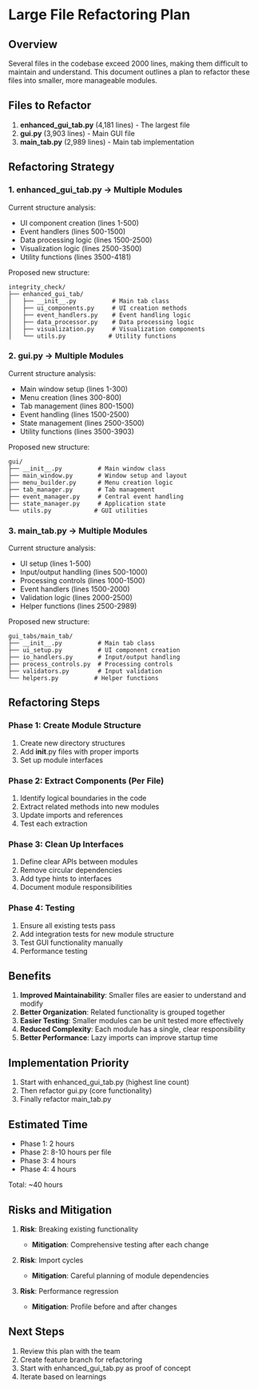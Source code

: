 # Large File Refactoring Plan

## Overview

Several files in the codebase exceed 2000 lines, making them difficult to maintain and understand. This document outlines a plan to refactor these files into smaller, more manageable modules.

## Files to Refactor

1. **enhanced_gui_tab.py** (4,181 lines) - The largest file
2. **gui.py** (3,903 lines) - Main GUI file
3. **main_tab.py** (2,989 lines) - Main tab implementation

## Refactoring Strategy

### 1. enhanced_gui_tab.py → Multiple Modules

Current structure analysis:
- UI component creation (lines 1-500)
- Event handlers (lines 500-1500)
- Data processing logic (lines 1500-2500)
- Visualization logic (lines 2500-3500)
- Utility functions (lines 3500-4181)

Proposed new structure:
```
integrity_check/
├── enhanced_gui_tab/
│   ├── __init__.py          # Main tab class
│   ├── ui_components.py     # UI creation methods
│   ├── event_handlers.py    # Event handling logic
│   ├── data_processor.py    # Data processing logic
│   ├── visualization.py     # Visualization components
│   └── utils.py            # Utility functions
```

### 2. gui.py → Multiple Modules

Current structure analysis:
- Main window setup (lines 1-300)
- Menu creation (lines 300-800)
- Tab management (lines 800-1500)
- Event handling (lines 1500-2500)
- State management (lines 2500-3500)
- Utility functions (lines 3500-3903)

Proposed new structure:
```
gui/
├── __init__.py          # Main window class
├── main_window.py       # Window setup and layout
├── menu_builder.py      # Menu creation logic
├── tab_manager.py       # Tab management
├── event_manager.py     # Central event handling
├── state_manager.py     # Application state
└── utils.py            # GUI utilities
```

### 3. main_tab.py → Multiple Modules

Current structure analysis:
- UI setup (lines 1-500)
- Input/output handling (lines 500-1000)
- Processing controls (lines 1000-1500)
- Event handlers (lines 1500-2000)
- Validation logic (lines 2000-2500)
- Helper functions (lines 2500-2989)

Proposed new structure:
```
gui_tabs/main_tab/
├── __init__.py          # Main tab class
├── ui_setup.py          # UI component creation
├── io_handlers.py       # Input/output handling
├── process_controls.py  # Processing controls
├── validators.py        # Input validation
└── helpers.py          # Helper functions
```

## Refactoring Steps

### Phase 1: Create Module Structure
1. Create new directory structures
2. Add __init__.py files with proper imports
3. Set up module interfaces

### Phase 2: Extract Components (Per File)
1. Identify logical boundaries in the code
2. Extract related methods into new modules
3. Update imports and references
4. Test each extraction

### Phase 3: Clean Up Interfaces
1. Define clear APIs between modules
2. Remove circular dependencies
3. Add type hints to interfaces
4. Document module responsibilities

### Phase 4: Testing
1. Ensure all existing tests pass
2. Add integration tests for new module structure
3. Test GUI functionality manually
4. Performance testing

## Benefits

1. **Improved Maintainability**: Smaller files are easier to understand and modify
2. **Better Organization**: Related functionality is grouped together
3. **Easier Testing**: Smaller modules can be unit tested more effectively
4. **Reduced Complexity**: Each module has a single, clear responsibility
5. **Better Performance**: Lazy imports can improve startup time

## Implementation Priority

1. Start with enhanced_gui_tab.py (highest line count)
2. Then refactor gui.py (core functionality)
3. Finally refactor main_tab.py

## Estimated Time

- Phase 1: 2 hours
- Phase 2: 8-10 hours per file
- Phase 3: 4 hours
- Phase 4: 4 hours

Total: ~40 hours

## Risks and Mitigation

1. **Risk**: Breaking existing functionality
   - **Mitigation**: Comprehensive testing after each change

2. **Risk**: Import cycles
   - **Mitigation**: Careful planning of module dependencies

3. **Risk**: Performance regression
   - **Mitigation**: Profile before and after changes

## Next Steps

1. Review this plan with the team
2. Create feature branch for refactoring
3. Start with enhanced_gui_tab.py as proof of concept
4. Iterate based on learnings
